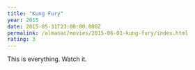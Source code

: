 ```yaml
---
title: "Kung Fury"
year: 2015
date: 2015-05-31T23:00:00.000Z
permalink: /almanac/movies/2015-06-01-kung-fury/index.html
rating: 3
---
```


This is everything. Watch it.
